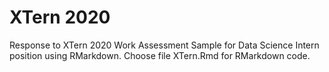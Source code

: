 # XTern 2020 
Response to XTern 2020 Work Assessment Sample for Data Science Intern position using RMarkdown.
Choose file XTern.Rmd for RMarkdown code.

